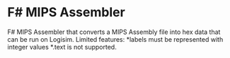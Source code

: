 # F# MIPS Assembler
F# MIPS Assembler that converts a MIPS Assembly file into hex data that can be run on Logisim.
Limited features:
*labels must be represented with integer values
*.text is not supported.


